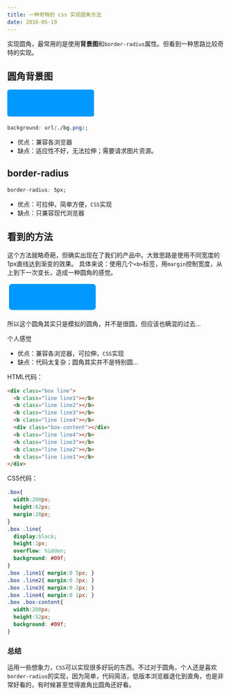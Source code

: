 ```yaml
---
title: 一种奇特的 css 实现圆角方法
date: 2016-05-19
---
```



实现圆角，最常用的是使用**背景图**和`border-radius`属性。但看到一种思路比较奇特的实现。

<!--more-->

## 圆角背景图

![radius.png](/blog/images/radius.png)

```css
background: url(./bg.png);
```

* 优点：兼容各浏览器
* 缺点：适应性不好，无法拉伸；需要请求图片资源。

## border-radius

```css
border-radius: 5px;
```

* 优点：可拉伸，简单方便，`CSS`实现
* 缺点：只兼容现代浏览器

## 看到的方法

这个方法就略奇葩，但确实出现在了我们的产品中。大致思路是使用不同宽度的1px直线达到渐变的效果。
具体来说：使用几个`<b>`标签，用`margin`控制宽度，从上到下一次变长，造成一种圆角的感觉。

![clipboard.png](/blog/images/radius_2.png)

所以这个圆角其实只是模拟的圆角，并不是很圆，但应该也瞒混的过去...

个人感觉

* 优点：兼容各浏览器，可拉伸，`CSS`实现
* 缺点：代码太复杂；圆角其实并不是特别圆...

HTML代码：

```html
<div class="box line">
  <b class="line line1"></b>
  <b class="line line2"></b>
  <b class="line line3"></b>
  <b class="line line4"></b>
  <div class="box-content"></div>
  <b class="line line4"></b>
  <b class="line line3"></b>
  <b class="line line2"></b>
  <b class="line line1"></b>
</div>
```

CSS代码：

```css
.box{
  width:200px;
  height:62px;
  margin:20px;
}
.box .line{
  display:block;
  height:1px;
  overflow: hidden;
  background: #09f;
}
.box .line1{ margin:0 5px; }
.box .line2{ margin:0 3px; }
.box .line3{ margin:0 2px; }
.box .line4{ margin:0 1px; }
.box .box-content{
  width:200px;
  height:52px;
  background: #09f;
}
```

### 总结

运用一些想象力，`CSS`可以实现很多好玩的东西。不过对于圆角，个人还是喜欢`border-radius`的实现，因为简单，代码简洁，低版本浏览器退化到直角，也是非常好看的，有时候甚至觉得直角比圆角还好看。
